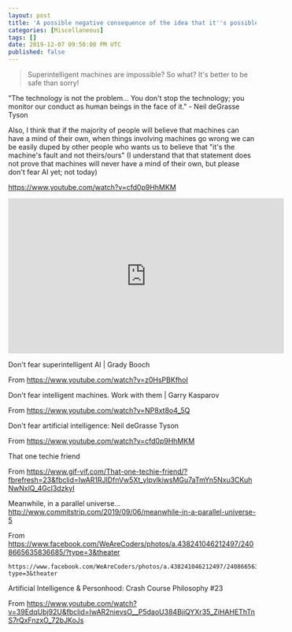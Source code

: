 ```yaml
---
layout: post
title: 'A possible negative consequence of the idea that it''s possible for us to build superintelligent machines, if it is a false idea.'
categories: [Miscellaneous]
tags: []
date: 2019-12-07 09:50:00 PM UTC
published: false
---
```


<!-- Dec 7, 2019 09:00:00 PM Philippine Time -->


> Superintelligent machines are impossible? So what? It's better to be safe than sorry!



"The technology is not the problem... You don't stop the technology; you monitor our conduct as human beings in the face of it." - Neil deGrasse Tyson


Also, I think that if the majority of people will believe that machines can have a mind of their own, when things involving machines go wrong we can be easily duped by other people who wants us to believe that "it's the machine's fault and not theirs/ours" (I understand that that statement does not prove that machines will never have a mind of their own, but please don't fear AI yet; not today)

https://www.youtube.com/watch?v=cfd0p9HhMKM

<iframe width="560" height="315" src="https://www.youtube.com/embed/cfd0p9HhMKM" frameborder="0" allow="accelerometer; autoplay; encrypted-media; gyroscope; picture-in-picture" allowfullscreen></iframe>
 

<!--more-->




Don't fear superintelligent AI | Grady Booch

From <https://www.youtube.com/watch?v=z0HsPBKfhoI> 


Don't fear intelligent machines. Work with them | Garry Kasparov

From <https://www.youtube.com/watch?v=NP8xt8o4_5Q> 


Don't fear artificial intelligence: Neil deGrasse Tyson

From <https://www.youtube.com/watch?v=cfd0p9HhMKM> 


That one techie friend

From <https://www.gif-vif.com/That-one-techie-friend/?fbrefresh=23&fbclid=IwAR1RJlDfnVw5Xt_ylpvlkiwsMGu7aTmYn5Nxu3CKuhNwNxlQ_4Gcl3dzkyI> 



Meanwhile, in a parallel universe...
http://www.commitstrip.com/2019/09/06/meanwhile-in-a-parallel-universe-5

From <https://www.facebook.com/WeAreCoders/photos/a.438241046212497/2408665635836685/?type=3&theater> 
	
	https://www.facebook.com/WeAreCoders/photos/a.438241046212497/2408665635836685/?type=3&theater

Artificial Intelligence & Personhood: Crash Course Philosophy #23

From <https://www.youtube.com/watch?v=39EdqUbj92U&fbclid=IwAR2nievsO__P5daoU384BjiQYXr35_ZiHAHEThTnS7rQxFnzxO_72bJKoJs> 
